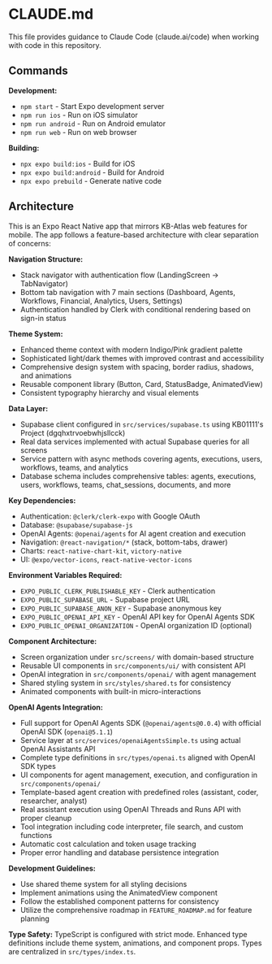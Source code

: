 # CLAUDE.md

This file provides guidance to Claude Code (claude.ai/code) when working with code in this repository.

## Commands

**Development:**
- `npm start` - Start Expo development server
- `npm run ios` - Run on iOS simulator  
- `npm run android` - Run on Android emulator
- `npm run web` - Run on web browser

**Building:**
- `npx expo build:ios` - Build for iOS
- `npx expo build:android` - Build for Android
- `npx expo prebuild` - Generate native code

## Architecture

This is an Expo React Native app that mirrors KB-Atlas web features for mobile. The app follows a feature-based architecture with clear separation of concerns:

**Navigation Structure:**
- Stack navigator with authentication flow (LandingScreen → TabNavigator)
- Bottom tab navigation with 7 main sections (Dashboard, Agents, Workflows, Financial, Analytics, Users, Settings)
- Authentication handled by Clerk with conditional rendering based on sign-in status

**Theme System:**
- Enhanced theme context with modern Indigo/Pink gradient palette
- Sophisticated light/dark themes with improved contrast and accessibility
- Comprehensive design system with spacing, border radius, shadows, and animations
- Reusable component library (Button, Card, StatusBadge, AnimatedView)
- Consistent typography hierarchy and visual elements

**Data Layer:**
- Supabase client configured in `src/services/supabase.ts` using KB01111's Project (dgqhxtrvoebwhjsllcck)
- Real data services implemented with actual Supabase queries for all screens
- Service pattern with async methods covering agents, executions, users, workflows, teams, and analytics
- Database schema includes comprehensive tables: agents, executions, users, workflows, teams, chat_sessions, documents, and more

**Key Dependencies:**
- Authentication: `@clerk/clerk-expo` with Google OAuth
- Database: `@supabase/supabase-js`
- OpenAI Agents: `@openai/agents` for AI agent creation and execution
- Navigation: `@react-navigation/*` (stack, bottom-tabs, drawer)
- Charts: `react-native-chart-kit`, `victory-native`
- UI: `@expo/vector-icons`, `react-native-vector-icons`

**Environment Variables Required:**
- `EXPO_PUBLIC_CLERK_PUBLISHABLE_KEY` - Clerk authentication
- `EXPO_PUBLIC_SUPABASE_URL` - Supabase project URL  
- `EXPO_PUBLIC_SUPABASE_ANON_KEY` - Supabase anonymous key
- `EXPO_PUBLIC_OPENAI_API_KEY` - OpenAI API key for OpenAI Agents SDK
- `EXPO_PUBLIC_OPENAI_ORGANIZATION` - OpenAI organization ID (optional)

**Component Architecture:**
- Screen organization under `src/screens/` with domain-based structure
- Reusable UI components in `src/components/ui/` with consistent API
- OpenAI integration in `src/components/openai/` with agent management
- Shared styling system in `src/styles/shared.ts` for consistency
- Animated components with built-in micro-interactions

**OpenAI Agents Integration:**
- Full support for OpenAI Agents SDK (`@openai/agents@0.0.4`) with official OpenAI SDK (`openai@5.1.1`)
- Service layer at `src/services/openaiAgentsSimple.ts` using actual OpenAI Assistants API
- Complete type definitions in `src/types/openai.ts` aligned with OpenAI SDK types
- UI components for agent management, execution, and configuration in `src/components/openai/`
- Template-based agent creation with predefined roles (assistant, coder, researcher, analyst)
- Real assistant execution using OpenAI Threads and Runs API with proper cleanup
- Tool integration including code interpreter, file search, and custom functions
- Automatic cost calculation and token usage tracking
- Proper error handling and database persistence integration

**Development Guidelines:**
- Use shared theme system for all styling decisions
- Implement animations using the AnimatedView component
- Follow the established component patterns for consistency
- Utilize the comprehensive roadmap in `FEATURE_ROADMAP.md` for feature planning

**Type Safety:**
TypeScript is configured with strict mode. Enhanced type definitions include theme system, animations, and component props. Types are centralized in `src/types/index.ts`.